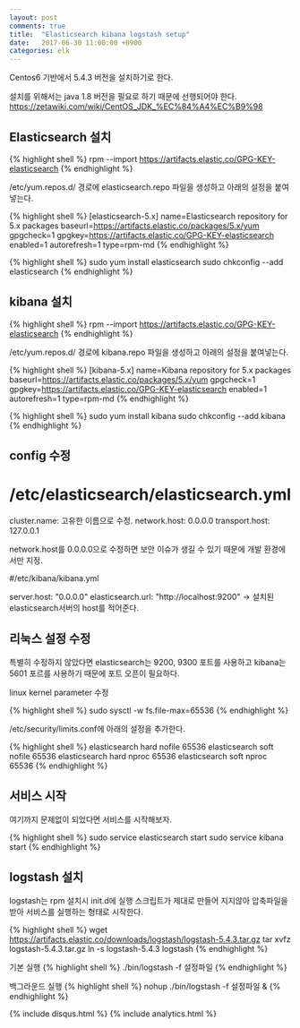 ```yaml
---
layout: post
comments: true
title:  "Elasticsearch kibana logstash setup"
date:   2017-06-30 11:00:00 +0900
categories: elk
---
```


Centos6 기반에서 5.4.3 버전을 설치하기로 한다.

설치를 위해서는 java 1.8 버전을 필요로 하기 때문에 선행되어야 한다.
https://zetawiki.com/wiki/CentOS_JDK_%EC%84%A4%EC%B9%98

## Elasticsearch 설치

{% highlight shell %}
rpm --import https://artifacts.elastic.co/GPG-KEY-elasticsearch
{% endhighlight %}

/etc/yum.repos.d/ 경로에 elasticsearch.repo 파일을 생성하고 아래의 설정을 붙여넣는다.

{% highlight shell %}
[elasticsearch-5.x]
name=Elasticsearch repository for 5.x packages
baseurl=https://artifacts.elastic.co/packages/5.x/yum
gpgcheck=1
gpgkey=https://artifacts.elastic.co/GPG-KEY-elasticsearch
enabled=1
autorefresh=1
type=rpm-md
{% endhighlight %}

{% highlight shell %}
sudo yum install elasticsearch
sudo chkconfig --add elasticsearch
{% endhighlight %}

## kibana 설치

{% highlight shell %}
rpm --import https://artifacts.elastic.co/GPG-KEY-elasticsearch
{% endhighlight %}

/etc/yum.repos.d/ 경로에 kibana.repo 파일을 생성하고 아래의 설정을 붙여넣는다.

{% highlight shell %}
[kibana-5.x]
name=Kibana repository for 5.x packages
baseurl=https://artifacts.elastic.co/packages/5.x/yum
gpgcheck=1
gpgkey=https://artifacts.elastic.co/GPG-KEY-elasticsearch
enabled=1
autorefresh=1
type=rpm-md
{% endhighlight %}

{% highlight shell %}
sudo yum install kibana
sudo chkconfig --add kibana
{% endhighlight %}

## config 수정

# /etc/elasticsearch/elasticsearch.yml

cluster.name: 고유한 이름으로 수정.
network.host: 0.0.0.0
transport.host: 127.0.0.1

network.host를 0.0.0.0으로 수정하면 보안 이슈가 생길 수 있기 때문에 개발 환경에서만 지정.

#/etc/kibana/kibana.yml

server.host: "0.0.0.0"
elasticsearch.url: "http://localhost:9200" -> 설치된 elasticsearch서버의 host를 적어준다.

## 리눅스 설정 수정

특별히 수정하지 않았다면 elasticsearch는 9200, 9300 포트를 사용하고 kibana는 5601 포르를 사용하기 때문에 포트 오픈이 필요하다.

linux kernel parameter 수정

{% highlight shell %}
sudo sysctl -w fs.file-max=65536
{% endhighlight %}

/etc/security/limits.conf에 아래의 설정을 추가한다.

{% highlight shell %}
elasticsearch    hard    nofile          65536
elasticsearch    soft    nofile          65536
elasticsearch    hard    nproc           65536
elasticsearch    soft    nproc           65536
{% endhighlight %}

## 서비스 시작
여기까지 문제없이 되었다면 서비스를 시작해보자.

{% highlight shell %}
sudo service elasticsearch start
sudo service kibana start
{% endhighlight %}

## logstash 설치

logstash는 rpm 설치시 init.d에 실행 스크립트가 제대로 만들어 지지않아 압축파일을 받아 서비스를 실행하는 형태로 시작한다.

{% highlight shell %}
wget https://artifacts.elastic.co/downloads/logstash/logstash-5.4.3.tar.gz
tar xvfz logstash-5.4.3.tar.gz
ln -s logstash-5.4.3 logstash
{% endhighlight %}

기본 실행
{% highlight shell %}
./bin/logstash -f 설정파일
{% endhighlight %}

백그라운드 실행
{% highlight shell %}
nohup ./bin/logstash -f 설정파일 &
{% endhighlight %}

{% include disqus.html %}
{% include analytics.html %}
